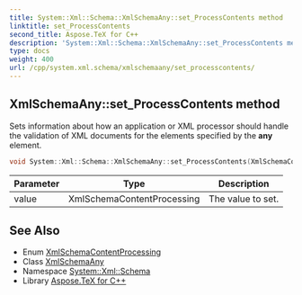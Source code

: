 ```yaml
---
title: System::Xml::Schema::XmlSchemaAny::set_ProcessContents method
linktitle: set_ProcessContents
second_title: Aspose.TeX for C++
description: 'System::Xml::Schema::XmlSchemaAny::set_ProcessContents method. Sets information about how an application or XML processor should handle the validation of XML documents for the elements specified by the any element in C++.'
type: docs
weight: 400
url: /cpp/system.xml.schema/xmlschemaany/set_processcontents/
---
```

## XmlSchemaAny::set_ProcessContents method


Sets information about how an application or XML processor should handle the validation of XML documents for the elements specified by the **any** element.

```cpp
void System::Xml::Schema::XmlSchemaAny::set_ProcessContents(XmlSchemaContentProcessing value)
```


| Parameter | Type | Description |
| --- | --- | --- |
| value | XmlSchemaContentProcessing | The value to set. |

## See Also

* Enum [XmlSchemaContentProcessing](../../xmlschemacontentprocessing/)
* Class [XmlSchemaAny](../)
* Namespace [System::Xml::Schema](../../)
* Library [Aspose.TeX for C++](../../../)
